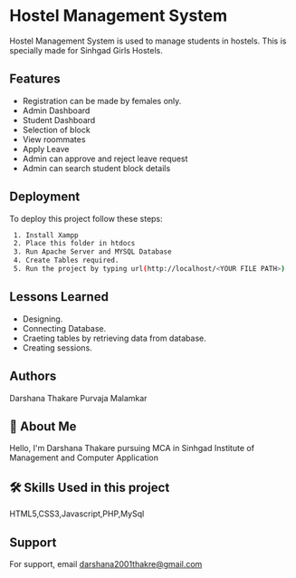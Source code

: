 


# Hostel Management System

Hostel Management System is used to manage students in hostels.
This is specially made for Sinhgad  Girls Hostels.





## Features

- Registration can be made by females only.
- Admin Dashboard
- Student Dashboard
- Selection of block
- View roommates
- Apply Leave
- Admin can approve and reject leave request
- Admin can search student block details



## Deployment

To deploy this project follow these steps:

```bash
 1. Install Xampp
 2. Place this folder in htdocs
 3. Run Apache Server and MYSQL Database
 4. Create Tables required.
 5. Run the project by typing url(http://localhost/<YOUR FILE PATH>)
```



## Lessons Learned

- Designing.
- Connecting Database.
- Craeting tables by retrieving data from database.
- Creating sessions.

## Authors
Darshana Thakare
Purvaja Malamkar

## 🚀 About Me
Hello, I'm Darshana Thakare 
pursuing MCA in Sinhgad Institute of Management and Computer Application


## 🛠 Skills Used in this project
HTML5,CSS3,Javascript,PHP,MySql


## Support

For support, email darshana2001thakre@gmail.com


